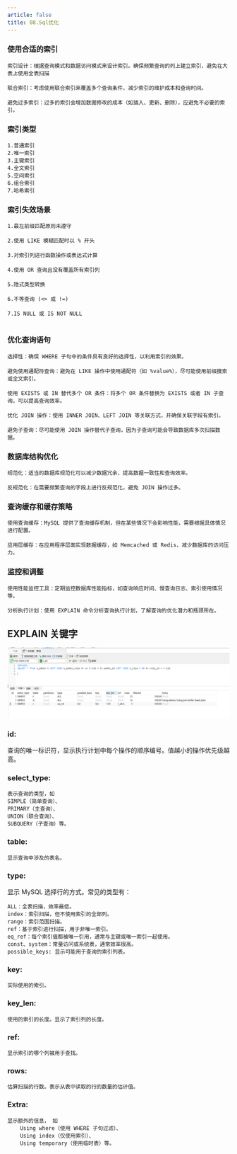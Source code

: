 ```yaml
---
article: false
title: 08.Sql优化
---
```


### 使用合适的索引
```text
索引设计：根据查询模式和数据访问模式来设计索引。确保频繁查询的列上建立索引，避免在大表上使用全表扫描

联合索引：考虑使用联合索引来覆盖多个查询条件，减少索引的维护成本和查询时间。

避免过多索引：过多的索引会增加数据修改的成本（如插入、更新、删除），应避免不必要的索引。
```
### 索引类型
```text
1.普通索引
2.唯一索引
3.主键索引
4.全文索引
5.空间索引
6.组合索引
7.哈希索引
```

### 索引失效场景
```text
1.最左前缀匹配原则未遵守

2.使用 LIKE 模糊匹配时以 % 开头

3.对索引列进行函数操作或表达式计算

4.使用 OR 查询且没有覆盖所有索引列

5.隐式类型转换

6.不等查询 (<> 或 !=)

7.IS NULL 或 IS NOT NULL


```

### 优化查询语句
```text
选择性：确保 WHERE 子句中的条件具有良好的选择性，以利用索引的效果。

避免使用通配符查询：避免在 LIKE 操作中使用通配符（如 %value%），尽可能使用前缀搜索或全文索引。

使用 EXISTS 或 IN 替代多个 OR 条件：将多个 OR 条件替换为 EXISTS 或者 IN 子查询，可以提高查询效率。

优化 JOIN 操作：使用 INNER JOIN、LEFT JOIN 等关联方式，并确保关联字段有索引。

避免子查询：尽可能使用 JOIN 操作替代子查询，因为子查询可能会导致数据库多次扫描数据。
```

### 数据库结构优化
```text
规范化：适当的数据库规范化可以减少数据冗余，提高数据一致性和查询效率。

反规范化：在需要频繁查询的字段上进行反规范化，避免 JOIN 操作过多。

```


### 查询缓存和缓存策略
```text
使用查询缓存：MySQL 提供了查询缓存机制，但在某些情况下会影响性能，需要根据具体情况进行配置。

应用层缓存：在应用程序层面实现数据缓存，如 Memcached 或 Redis，减少数据库的访问压力。
```

### 监控和调整
```text
使用性能监控工具：定期监控数据库性能指标，如查询响应时间、慢查询日志、索引使用情况等。

分析执行计划：使用 EXPLAIN 命令分析查询执行计划，了解查询的优化潜力和瓶颈所在。

```




## EXPLAIN 关键字


![](img/img.png)

### id: 
查询的唯一标识符，显示执行计划中每个操作的顺序编号。值越小的操作优先级越高。

### select_type: 
```text
表示查询的类型，如 
SIMPLE（简单查询）、
PRIMARY（主查询）、
UNION（联合查询）、
SUBQUERY（子查询）等。
```
### table: 
```text
显示查询中涉及的表名。
```

### type: 
显示 MySQL 选择行的方式。常见的类型有：
```text
ALL：全表扫描，效率最低。
index：索引扫描，但不使用索引的全部列。
range：索引范围扫描。
ref：基于索引进行扫描，用于非唯一索引。
eq_ref：每个索引值都被唯一引用，通常与主键或唯一索引一起使用。
const、system：常量访问或系统表，通常效率很高。
possible_keys: 显示可能用于查询的索引列表。
```

### key: 
```text
实际使用的索引。
```

### key_len: 
```text
使用的索引的长度。显示了索引列的长度。
```

### ref: 
```text
显示索引的哪个列被用于查找。
```

### rows: 
```text
估算扫描的行数。表示从表中读取的行的数量的估计值。
```

### Extra: 
```text
显示额外的信息， 如 
    Using where（使用 WHERE 子句过滤）、
    Using index（仅使用索引）、
    Using temporary（使用临时表）等。
```





